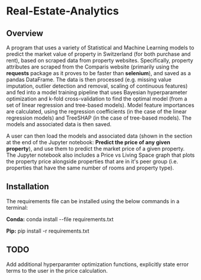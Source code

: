 # Real-Estate-Analytics

## Overview

A program that uses a variety of Statistical and Machine Learning models to predict the market value of property in Switzerland (for both purchase and rent), based on scraped data from property websites. Specifically, property attributes are scraped from the Comparis website (primarily using the **requests** package as it proves to be faster than **selenium**), and saved as a pandas DataFrame. The data is then processed (e.g. missing value imputation, outlier detection and removal, scaling of continuous features) and fed into a model training pipeline that uses Bayesian hyperparameter optimization and k-fold cross-validation to find the optimal model (from a set of linear regression and tree-based models). Model feature importances are calculated, using the regression coefficients (in the case of the linear regression models) and TreeSHAP (in the case of tree-based models). The models and associated data is then saved.

A user can then load the models and associated data (shown in the section at the end of the Jupyter notebook: **Predict the price of any given property**), and use them to predict the market price of a given property. The Jupyter notebook also includes a  Price vs Living Space graph that plots the property price alongside properties that are in it's peer group (i.e. properties that have the same number of rooms and property type).

## Installation

The requirements file can be installed using the below commands in a terminal:

**Conda:** conda install --file requirements.txt

**Pip:** pip install -r requirements.txt

## TODO

Add additional hyperparamter optimization functions, explicitly state error terms to the user in the price calculation.
